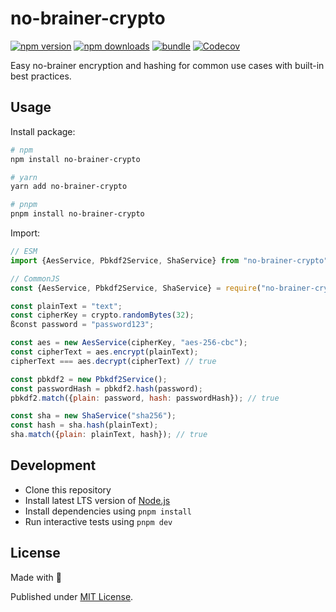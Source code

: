 # no-brainer-crypto

[![npm version][npm-version-src]][npm-version-href]
[![npm downloads][npm-downloads-src]][npm-downloads-href]
[![bundle][bundle-src]][bundle-href]
[![Codecov][codecov-src]][codecov-href]

Easy no-brainer encryption and hashing for common use cases with built-in best practices.

## Usage

Install package:

```sh
# npm
npm install no-brainer-crypto

# yarn
yarn add no-brainer-crypto

# pnpm
pnpm install no-brainer-crypto
```

Import:

```js
// ESM
import {AesService, Pbkdf2Service, ShaService} from "no-brainer-crypto";

// CommonJS
const {AesService, Pbkdf2Service, ShaService} = require("no-brainer-crypto");

const plainText = "text";
const cipherKey = crypto.randomBytes(32);
ßconst password = "password123";

const aes = new AesService(cipherKey, "aes-256-cbc");
const cipherText = aes.encrypt(plainText);
cipherText === aes.decrypt(cipherText) // true

const pbkdf2 = new Pbkdf2Service();
const passwordHash = pbkdf2.hash(password);
pbkdf2.match({plain: password, hash: passwordHash}); // true

const sha = new ShaService("sha256");
const hash = sha.hash(plainText);
sha.match({plain: plainText, hash}); // true
```

## Development

- Clone this repository
- Install latest LTS version of [Node.js](https://nodejs.org/en/)
- Install dependencies using `pnpm install`
- Run interactive tests using `pnpm dev`

## License

Made with 💛

Published under [MIT License](./LICENSE).

<!-- Badges -->

[npm-version-src]: https://img.shields.io/npm/v/no-brainer-crypto?style=flat&colorA=18181B&colorB=F0DB4F
[npm-version-href]: https://npmjs.com/package/no-brainer-crypto
[npm-downloads-src]: https://img.shields.io/npm/dm/no-brainer-crypto?style=flat&colorA=18181B&colorB=F0DB4F
[npm-downloads-href]: https://npmjs.com/package/no-brainer-crypto
[codecov-src]: https://img.shields.io/codecov/c/gh/dsfx3d/no-brainer-crypto/main?style=flat&colorA=18181B&colorB=F0DB4F
[codecov-href]: https://codecov.io/gh/dsfx3d/no-brainer-crypto
[bundle-src]: https://img.shields.io/bundlephobia/minzip/no-brainer-crypto?style=flat&colorA=18181B&colorB=F0DB4F
[bundle-href]: https://bundlephobia.com/result?p=no-brainer-crypto
